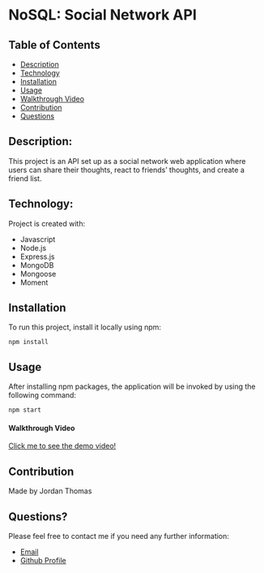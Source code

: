 # NoSQL: Social Network API

## Table of Contents

- [Description](#description)
- [Technology](#Technology)
- [Installation](#installation)
- [Usage](#usage)
- [Walkthrough Video](#walkthrough-video)
- [Contribution](#contribution)
- [Questions](#questions)

## Description:

This project is an API set up as a social network web application where users can share their thoughts, react to friends’ thoughts, and create a friend list.

## Technology:

Project is created with:

- Javascript
- Node.js
- Express.js
- MongoDB
- Mongoose
- Moment

## Installation

To run this project, install it locally using npm:

```
npm install
```

## Usage

After installing npm packages, the application will be invoked by using the following command:

```
npm start
```

#### Walkthrough Video

[Click me to see the demo video!](https://drive.google.com/file/d/1A4mT92M6MMlFfSfnYcxN7i9S-mt3UfN7/view)

## Contribution

Made by Jordan Thomas

## Questions?

Please feel free to contact me if you need any further information:

- [Email](mailto:jthomas135@hotmail.com)
- [Github Profile](https://github.com/jordanio49)